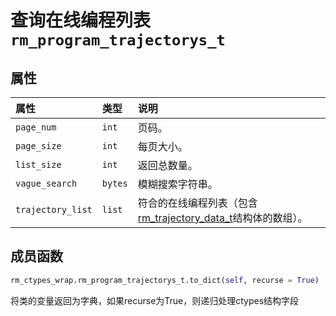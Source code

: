 # 查询在线编程列表`rm_program_trajectorys_t`

## 属性

|  属性  |  类型  |  说明  |
| :--- | :--- | :--- |
|  `page_num`  |  `int`  |  页码。 |
|  `page_size`  |  `int`  |  每页大小。  |
|  `list_size`  |  `int`  |  返回总数量。  |
|  `vague_search`  |  `bytes`  |  模糊搜索字符串。  |
|  `trajectory_list`  |  `list`  |  符合的在线编程列表（包含[rm_trajectory_data_t](../struct/rm_trajectory_data_t)结构体的数组）。  |

## 成员函数

```Python
rm_ctypes_wrap.rm_program_trajectorys_t.to_dict(self, recurse = True)
```

将类的变量返回为字典，如果recurse为True，则递归处理ctypes结构字段
